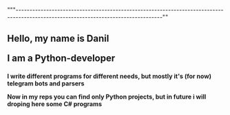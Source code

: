 """-----------------------------------------------------------------------------------------------------------------------------------""
<h2>
  <p> Hello, my name is Danil </p>
  <p> I am a Python-developer </p>
</h2>
<h4>
  <p> I write different programs for different needs, but mostly it's (for now) telegram bots and parsers </p>
  <p> Now in my reps you can find only Python projects, but in future i will droping here some C# programs </p>
</h4>
